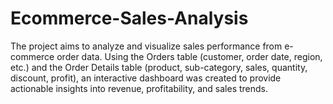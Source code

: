 # Ecommerce-Sales-Analysis
The project aims to analyze and visualize sales performance from e-commerce order data. Using the Orders table (customer, order date, region, etc.) and the Order Details table (product, sub-category, sales, quantity, discount, profit), an interactive dashboard was created to provide actionable insights into revenue, profitability, and sales trends.
